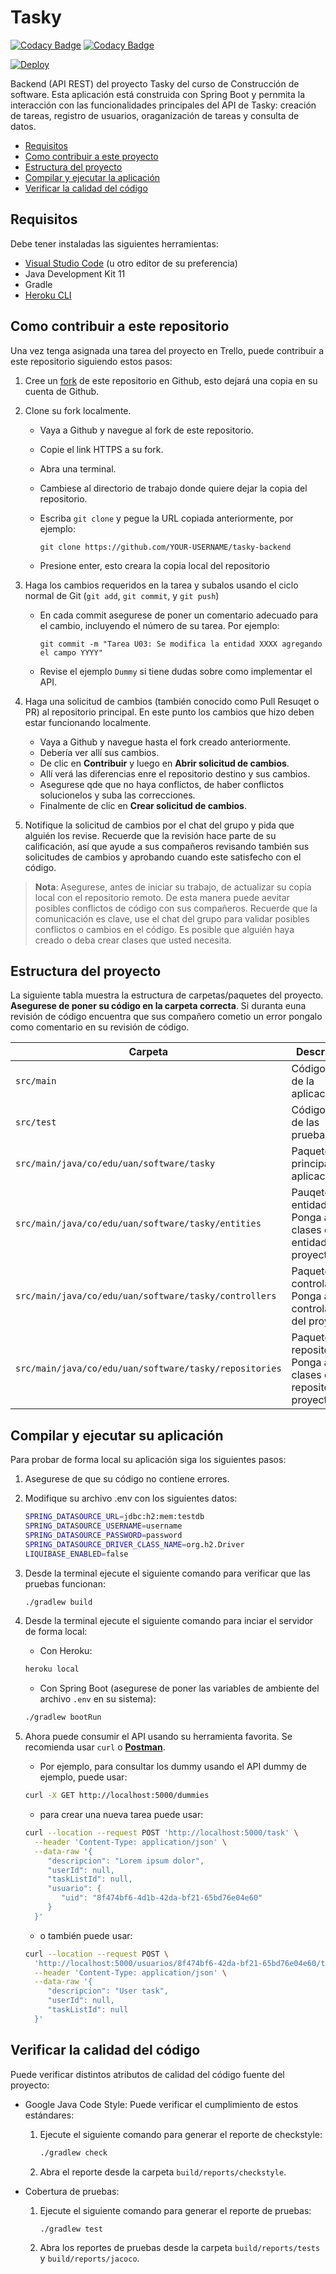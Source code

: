 # Tasky

[![Codacy Badge](https://app.codacy.com/project/badge/Grade/9a79748fff724d02ba69da88b2af47a1)](https://www.codacy.com/gh/wjfatuan/tasky-backend/dashboard?utm_source=github.com&utm_medium=referral&utm_content=wjfatuan/tasky-backend&utm_campaign=Badge_Grade)
[![Codacy Badge](https://app.codacy.com/project/badge/Coverage/9a79748fff724d02ba69da88b2af47a1)](https://www.codacy.com/gh/wjfatuan/tasky-backend/dashboard?utm_source=github.com&utm_medium=referral&utm_content=wjfatuan/tasky-backend&utm_campaign=Badge_Coverage)

[![Deploy](https://www.herokucdn.com/deploy/button.svg)](https://heroku.com/deploy)

Backend (API REST) del proyecto Tasky del curso de Construcción de software. Esta aplicación está construida con Spring Boot y pernmita la interacción con las funcionalidades principales del API de Tasky: creación de tareas, registro de usuarios, oraganización de tareas y consulta de datos.

- [Requisitos](#requisitos)
- [Como contribuir a este proyecto](#como-contribuir-a-este-repositorio)
- [Estructura del proyecto](#estructura-del-proyecto)
- [Compilar y ejecutar la aplicación](#compilar-y-ejecutar-su-aplicación)
- [Verificar la calidad del código](#verificar-la-calidad-del-código)

## Requisitos

Debe tener instaladas las siguientes herramientas:

- [Visual Studio Code](https://code.visualstudio.com/) (u otro editor de su preferencia)
- Java Development Kit 11
- Gradle
- [Heroku CLI](https://devcenter.heroku.com/articles/heroku-cli)

## Como contribuir a este repositorio

Una vez tenga asignada una tarea del proyecto en Trello, puede contribuir a este repositorio siguiendo estos pasos:

1. Cree un [fork](https://docs.github.com/en/get-started/quickstart/fork-a-repo) de este repositorio en Github, esto dejará una copia en su cuenta de Github.

2. Clone su fork localmente.

   - Vaya a Github y navegue al fork de este repositorio.
   - Copie el link HTTPS a su fork.
   - Abra una terminal.
   - Cambiese al directorio de trabajo donde quiere dejar la copia del repositorio.
   - Escriba `git clone` y pegue la URL copiada anteriormente, por ejemplo:

     ```git
     git clone https://github.com/YOUR-USERNAME/tasky-backend
     ```

   - Presione enter, esto creara la copia local del repositorio

3. Haga los cambios requeridos en la tarea y subalos usando el ciclo normal de Git (`git add`, `git commit`, y `git push`)

   - En cada commit asegurese de poner un comentario adecuado para el cambio, incluyendo el número de su tarea. Por ejemplo:

     ```git
     git commit -m "Tarea U03: Se modifica la entidad XXXX agregando el campo YYYY"
     ```

   - Revise el ejemplo `Dummy` si tiene dudas sobre como implementar el API.

4. Haga una solicitud de cambios (también conocido como Pull Resuqet o PR) al repositorio principal. En este punto los cambios que hizo deben estar funcionando localmente.

   - Vaya a Github y navegue hasta el fork creado anteriormente.
   - Debería ver allí sus cambios.
   - De clic en **Contribuir** y luego en **Abrir solicitud de cambios**.
   - Allí verá las diferencias enre el repositorio destino y sus cambios.
   - Asegurese qde que no haya conflictos, de haber conflictos solucionelos y suba las correcciones.
   - Finalmente de clic en **Crear solicitud de cambios**.

5. Notifique la solicitud de cambios por el chat del grupo y pida que alguién los revise. Recuerde que la revisión hace parte de su calificación, así que ayude a sus compañeros revisando también sus solicitudes de cambios y aprobando cuando este satisfecho con el código.

> **Nota**: Asegurese, antes de iniciar su trabajo, de actualizar su copia local con el repositorio remoto. De esta manera puede aevitar posibles conflictos de código con sus compañeros. Recuerde que la comunicación es clave, use el chat del grupo para validar posibles conflictos o cambios en el código. Es posible que alguién haya creado o deba crear clases que usted necesita.

## Estructura del proyecto

La siguiente tabla muestra la estructura de carpetas/paquetes del proyecto. **Asegurese de poner su código en la carpeta correcta**. Si duranta euna revisión de código encuentra que sus compañero cometio un error pongalo como comentario en su revisión de código.

| Carpeta                                                | Descripción                                                               |
| ------------------------------------------------------ | ------------------------------------------------------------------------- |
| `src/main`                                             | Código fuente de la aplicación                                            |
| `src/test`                                             | Código fuente de las pruebas                                              |
| `src/main/java/co/edu/uan/software/tasky`              | Paquete principal de la aplicación                                        |
| `src/main/java/co/edu/uan/software/tasky/entities`     | Pauqete de entidades: Ponga acá las clases de entidad del proyecto        |
| `src/main/java/co/edu/uan/software/tasky/controllers`  | Paquete de controladores: Ponga acá los controladores del proyecto        |
| `src/main/java/co/edu/uan/software/tasky/repositories` | Paquete de repositorios: Ponga acá las clases de repositorio del proyecto |

## Compilar y ejecutar su aplicación

Para probar de forma local su aplicación siga los siguientes pasos:

1. Asegurese de que su código no contiene errores.

2. Modifique su archivo .env con los siguientes datos:

   ```bash
   SPRING_DATASOURCE_URL=jdbc:h2:mem:testdb
   SPRING_DATASOURCE_USERNAME=username
   SPRING_DATASOURCE_PASSWORD=password
   SPRING_DATASOURCE_DRIVER_CLASS_NAME=org.h2.Driver
   LIQUIBASE_ENABLED=false
   ```

3. Desde la terminal ejecute el siguiente comando para verificar que las pruebas funcionan:

   ```bash
   ./gradlew build
   ```

4. Desde la terminal ejecute el siguiente comando para inciar el servidor de forma local:

   - Con Heroku:

   ```bash
   heroku local
   ```

   - Con Spring Boot (asegurese de poner las variables de ambiente del archivo `.env` en su sistema):

   ```bash
   ./gradlew bootRun
   ```

5. Ahora puede consumir el API usando su herramienta favorita. Se recomienda usar `curl` o **[Postman](https://www.postman.com/)**.

   - Por ejemplo, para consultar los dummy usando el API dummy de ejemplo, puede usar:

   ```bash
   curl -X GET http://localhost:5000/dummies
   ```

   - para crear una nueva tarea puede usar:

   ```bash
   curl --location --request POST 'http://localhost:5000/task' \
     --header 'Content-Type: application/json' \
     --data-raw '{
        "descripcion": "Lorem ipsum dolor",
        "userId": null,
        "taskListId": null,
        "usuario": {
           "uid": "8f474bf6-4d1b-42da-bf21-65bd76e04e60"
        }
     }'
   ```

   - o también puede usar:

   ```bash
   curl --location --request POST \
     'http://localhost:5000/usuarios/8f474bf6-42da-bf21-65bd76e04e60/tasks'\
     --header 'Content-Type: application/json' \
     --data-raw '{
        "descripcion": "User task",
        "userId": null,
        "taskListId": null
     }'
   ```

## Verificar la calidad del código

Puede verificar distintos atributos de calidad del código fuente del proyecto:

- Google Java Code Style: Puede verificar el cumplimiento de estos estándares:

  1. Ejecute el siguiente comando para generar el reporte de checkstyle:

     ```bash
     ./gradlew check
     ```

  2. Abra el reporte desde la carpeta `build/reports/checkstyle`.

- Cobertura de pruebas:

  1. Ejecute el siguiente comando para generar el reporte de pruebas:

     ```bash
     ./gradlew test
     ```

  2. Abra los reportes de pruebas desde la carpeta `build/reports/tests` y `build/reports/jacoco`.
